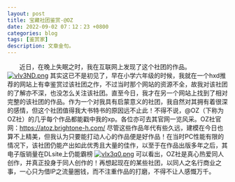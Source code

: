 ```yaml
---
layout: post
title: 宝藏社团鉴赏-@OZ
date: 2022-09-02 07：12：23 +0800
categories: blog
tags: [鉴赏家]
description: 文章金句。
---
```


&nbsp;&nbsp;&nbsp;&nbsp;&nbsp;&nbsp;
    近日，在晚上失眠之时，我在互联网上发现了这个社团的作品。
    <a href="https://imgse.com/i/vIv3ND"><img src="https://s1.ax1x.com/2022/09/03/vIv3ND.png" alt="vIv3ND.png" border="0" /></a>
其实这已不是初见了，早在小学六年级的时候，我就在一个hxd推荐的网站上有幸鉴赏过该社团之作，不过当时那个网站的资源不全，故我对该社团的了解亦不深，也没怎么关注该社团。直至今日，我才在另一个网站上找到了相对完整的该社团的作品。作为一个对我具有启蒙意义的社团，我自然对其拥有着很深的感情，但这个社团值得我大书特书的原因远不止此！不得不说，@OZ（下称为OZ社）的几乎每个作品都能戳中我的xp。各位亦可去其官网一览风采。OZ社官网：https://atoz.brightone-h.com/ 尽管这些作品年代有些久远，建模在今日也算不上精美，但我认为只要能打动人心的作品便是好作品！在当时PC性能有限的情况下，该社团仍能产出如此优秀且大量的佳作，以至于在作品出版多年之后，其电子版销量在DLsite上仍能霸榜
<a href="https://imgse.com/i/vIx3q0"><img src="https://s1.ax1x.com/2022/09/03/vIx3q0.png" alt="vIx3q0.png" border="0" /></a>
可以看出，OZ社是真心热爱同人创作，并真正投身于同人创作的！再想起现在的某些社团，以同人之名行商业之事，一心只为借IP之流量圈钱，而不注重作品的打磨，不得不让人感慨万千。
